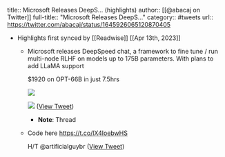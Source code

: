 title:: Microsoft Releases DeepS... (highlights)
author:: [[@abacaj on Twitter]]
full-title:: "Microsoft Releases DeepS..."
category:: #tweets
url:: https://twitter.com/abacaj/status/1645926065120870405

- Highlights first synced by [[Readwise]] [[Apr 13th, 2023]]
	- Microsoft releases DeepSpeed chat, a framework to fine tune / run multi-node RLHF on models up to 175B parameters. With plans to add LLaMA support
	  
	  $1920 on OPT-66B in just 7.5hrs 
	  
	  ![](https://pbs.twimg.com/media/Ftd_E8IWIAUwxCK.jpg) 
	  
	  ![](https://pbs.twimg.com/media/FteADrtX0AEu6xK.png) ([View Tweet](https://twitter.com/abacaj/status/1645926065120870405))
		- **Note**: Thread
	- Code here https://t.co/lX4IoebwHS
	  
	  H/T @artificialguybr ([View Tweet](https://twitter.com/abacaj/status/1645926067025383424))